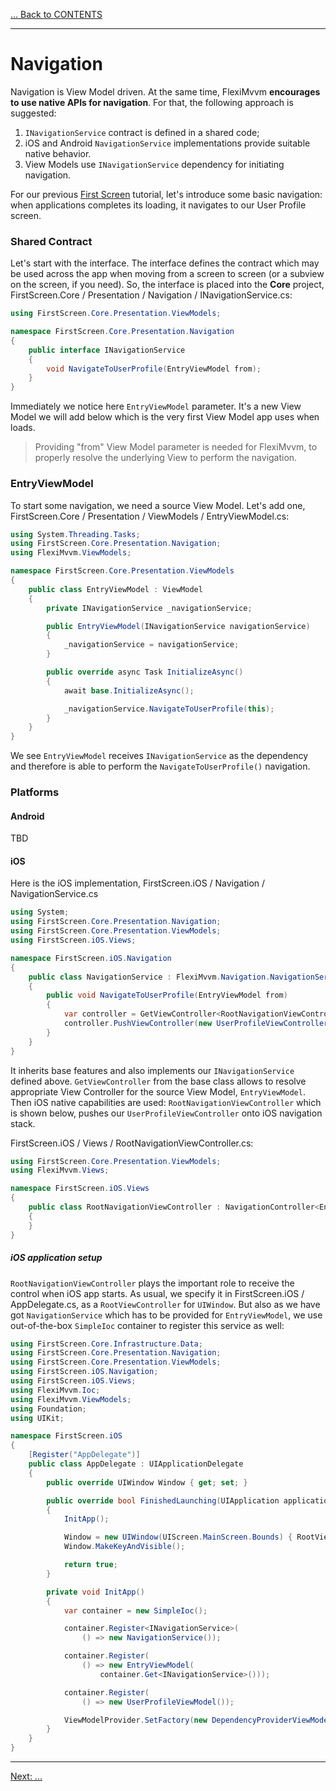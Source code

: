 [... Back to CONTENTS](index.md)

---

# Navigation

Navigation is View Model driven. At the same time, FlexiMvvm **encourages to use native APIs for navigation**. For that, the following approach is suggested:

1. ``INavigationService`` contract is defined in a shared code;
2. iOS and Android ``NavigationService`` implementations provide suitable native behavior.
3. View Models use ``INavigationService`` dependency for initiating navigation.

For our previous [First Screen](001-introduction-02-first-screen.md) tutorial, let's introduce some basic navigation: when applications completes its loading, it navigates to our User Profile screen.

### Shared Contract

Let's start with the interface. The interface defines the contract which may be used across the app when moving from a screen to screen (or a subview on the screen, if you need). So, the interface is placed into the **Core** project, FirstScreen.Core / Presentation / Navigation / INavigationService.cs:

```cs
using FirstScreen.Core.Presentation.ViewModels;

namespace FirstScreen.Core.Presentation.Navigation
{
    public interface INavigationService
    {
        void NavigateToUserProfile(EntryViewModel from);
    }
}
```

Immediately we notice here ``EntryViewModel`` parameter. It's a new View Model we will add below which is the very first View Model app uses when loads.

> Providing "from" View Model parameter is needed for FlexiMvvm, to properly resolve the underlying View to perform the navigation.

### EntryViewModel

To start some navigation, we need a source View Model. Let's add one, FirstScreen.Core / Presentation / ViewModels / EntryViewModel.cs:

```cs
using System.Threading.Tasks;
using FirstScreen.Core.Presentation.Navigation;
using FlexiMvvm.ViewModels;

namespace FirstScreen.Core.Presentation.ViewModels
{
    public class EntryViewModel : ViewModel
    {
        private INavigationService _navigationService;

        public EntryViewModel(INavigationService navigationService)
        {
            _navigationService = navigationService;
        }

        public override async Task InitializeAsync()
        {
            await base.InitializeAsync();

            _navigationService.NavigateToUserProfile(this);
        }
    }
}
```

We see ``EntryViewModel`` receives ``INavigationService`` as the dependency and therefore is able to perform the ``NavigateToUserProfile()`` navigation.

### Platforms

#### Android

TBD

#### iOS

Here is the iOS implementation, FirstScreen.iOS / Navigation / NavigationService.cs

```cs
using System;
using FirstScreen.Core.Presentation.Navigation;
using FirstScreen.Core.Presentation.ViewModels;
using FirstScreen.iOS.Views;

namespace FirstScreen.iOS.Navigation
{
    public class NavigationService : FlexiMvvm.Navigation.NavigationService, INavigationService
    {
        public void NavigateToUserProfile(EntryViewModel from)
        {
            var controller = GetViewController<RootNavigationViewController, EntryViewModel>(from);
            controller.PushViewController(new UserProfileViewController(), false);
        }
    }
}
```

It inherits base features and also implements our ``INavigationService`` defined above. ``GetViewController`` from the base class allows to resolve appropriate View Controller for the source View Model, ``EntryViewModel``. Then iOS native capabilities are used: ``RootNavigationViewController`` which is shown below, pushes our ``UserProfileViewController`` onto iOS navigation stack.

FirstScreen.iOS / Views / RootNavigationViewController.cs:

```cs
using FirstScreen.Core.Presentation.ViewModels;
using FlexiMvvm.Views;

namespace FirstScreen.iOS.Views
{
    public class RootNavigationViewController : NavigationController<EntryViewModel>
    {
    }
}
```

##### iOS application setup

``RootNavigationViewController`` plays the important role to receive the control when iOS app starts. As usual, we specify it in FirstScreen.iOS / AppDelegate.cs, as a ``RootViewController`` for ``UIWindow``. But also as we have got ``NavigationService`` which has to be provided for ``EntryViewModel``, we use out-of-the-box ``SimpleIoc`` container to register this service as well:

```cs
using FirstScreen.Core.Infrastructure.Data;
using FirstScreen.Core.Presentation.Navigation;
using FirstScreen.Core.Presentation.ViewModels;
using FirstScreen.iOS.Navigation;
using FirstScreen.iOS.Views;
using FlexiMvvm.Ioc;
using FlexiMvvm.ViewModels;
using Foundation;
using UIKit;

namespace FirstScreen.iOS
{
    [Register("AppDelegate")]
    public class AppDelegate : UIApplicationDelegate
    {
        public override UIWindow Window { get; set; }

        public override bool FinishedLaunching(UIApplication application, NSDictionary launchOptions)
        {
            InitApp();

            Window = new UIWindow(UIScreen.MainScreen.Bounds) { RootViewController = new RootNavigationViewController() };
            Window.MakeKeyAndVisible();

            return true;
        }

        private void InitApp()
        {
            var container = new SimpleIoc();

            container.Register<INavigationService>(
                () => new NavigationService());

            container.Register(
                () => new EntryViewModel(
                    container.Get<INavigationService>()));

            container.Register(
                () => new UserProfileViewModel());

            ViewModelProvider.SetFactory(new DependencyProviderViewModelFactory(container));
        }
    }
}
```

---

[Next: ...](index.md)